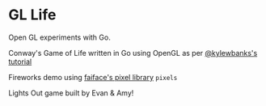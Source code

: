 GL Life
=======

Open GL experiments with Go.

Conway's Game of Life written in Go using OpenGL as per [@kylewbanks's tutorial](https://kylewbanks.com/blog/tutorial-opengl-with-golang-part-1-hello-opengl)

Fireworks demo using [faiface's pixel library](https://github.com/faiface/pixel) `pixels`

Lights Out game built by Evan & Amy!